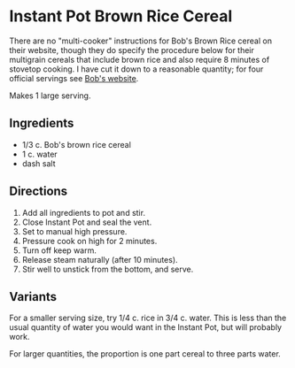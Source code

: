 [Instant Pot]: ../indices/instantPot.html

# Instant Pot Brown Rice Cereal

There are no "multi-cooker" instructions for Bob's Brown Rice cereal on their website, though they do specify the procedure below for their multigrain cereals that include brown rice and also require 8 minutes of stovetop cooking.  I have cut it down to a reasonable quantity; for four official servings see [Bob's website](https://www.bobsredmill.com/recipes/how-to-make/basic-preparation-instructions-for-10-grain-cereal).

Makes 1 large serving.

## Ingredients

* 1/3 c. Bob's brown rice cereal
* 1 c. water
* dash salt

## Directions

1. Add all ingredients to pot and stir.
2. Close Instant Pot and seal the vent.
3. Set to manual high pressure.
4. Pressure cook on high for 2 minutes.
5. Turn off keep warm.
6. Release steam naturally (after 10 minutes).
7. Stir well to unstick from the bottom, and serve.

## Variants

For a smaller serving size, try 1/4 c. rice in 3/4 c. water.  This is less than the usual quantity of water you would want in the Instant Pot, but will probably work.

For larger quantities, the proportion is one part cereal to three parts water.
